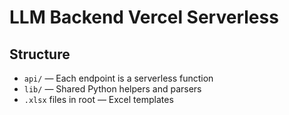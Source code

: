 # LLM Backend Vercel Serverless

## Structure
- `api/` — Each endpoint is a serverless function
- `lib/` — Shared Python helpers and parsers
- `.xlsx` files in root — Excel templates


